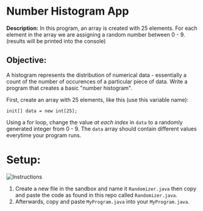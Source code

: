 # Number Histogram App
**Description:** In this program, an array is created with 25 elements. For each element in the array we are assigning a random number between 0 - 9. (results will be printed into the console)



## Objective:
A histogram represents the distribution of numerical data - essentially a count of the number of occurences of a particular piece of data. Write a program that creates a basic "number histogram".

First, create an array with 25 elements, like this (use this variable name):

`init[] data = new int[25];`

Using a for loop, change the value *at each index* in `data` to a randomly generated integer from 0 - 9. The `data` array should contain different values everytime your program runs.

# Setup:
![Instructions](https://github.com/Tanner1638/CodeHS-APCS-Java/blob/Experimental/Sandbox%20Projects/Images/Capture.PNG)
1. Create a new file in the sandbox and name it `Randomizer.java` then copy and paste the code as found in this repo called `Randomizer.java`.
2. Afterwards, copy and paste `MyProgram.java` into your `MyProgram.java`.
